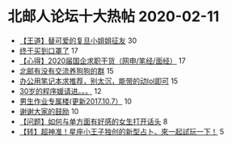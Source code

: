 # 北邮人论坛十大热帖 2020-02-11

- [【王道】替可爱的复旦小姐姐征友](https://bbs.byr.cn/article/Friends/1952214) 30
- [终于买到口罩了](https://bbs.byr.cn/article/Talking/6182883) 17
- [【心得】2020届国企求职干货（网申/笔经/面经）](https://bbs.byr.cn/article/Job/2077327) 17
- [北邮有没有交流养狗狗的群](https://bbs.byr.cn/article/Pet/153710) 15
- [办公用笔记本求推荐，别太沉，能带的动lol即可](https://bbs.byr.cn/article/Notebook/180903) 15
- [30岁的程序媛请进。。。](https://bbs.byr.cn/article/WorkLife/1136028) 12
- [男生作业专属楼(更新2017.10.7）](https://bbs.byr.cn/article/Health/142868) 10
- [谢谢大家的鼓励](https://bbs.byr.cn/article/Feeling/3138375) 10
- [【问题】如何与单方面有好感的女生打开话头](https://bbs.byr.cn/article/Peking/264235) 8
- [【转】超神准！星座小王子独创的新型占卜、來一起試玩一下！](https://bbs.byr.cn/article/Constellations/326533) 5


